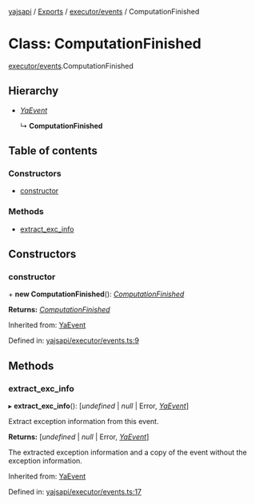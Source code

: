 [yajsapi](../README.md) / [Exports](../modules.md) / [executor/events](../modules/executor_events.md) / ComputationFinished

# Class: ComputationFinished

[executor/events](../modules/executor_events.md).ComputationFinished

## Hierarchy

* [*YaEvent*](executor_events.yaevent.md)

  ↳ **ComputationFinished**

## Table of contents

### Constructors

- [constructor](executor_events.computationfinished.md#constructor)

### Methods

- [extract\_exc\_info](executor_events.computationfinished.md#extract_exc_info)

## Constructors

### constructor

\+ **new ComputationFinished**(): [*ComputationFinished*](executor_events.computationfinished.md)

**Returns:** [*ComputationFinished*](executor_events.computationfinished.md)

Inherited from: [YaEvent](executor_events.yaevent.md)

Defined in: [yajsapi/executor/events.ts:9](https://github.com/golemfactory/yajsapi/blob/289a25a/yajsapi/executor/events.ts#L9)

## Methods

### extract\_exc\_info

▸ **extract_exc_info**(): [*undefined* \| *null* \| Error, [*YaEvent*](executor_events.yaevent.md)]

Extract exception information from this event.

**Returns:** [*undefined* \| *null* \| Error, [*YaEvent*](executor_events.yaevent.md)]

The extracted exception information and a copy of the event without the exception information.

Inherited from: [YaEvent](executor_events.yaevent.md)

Defined in: [yajsapi/executor/events.ts:17](https://github.com/golemfactory/yajsapi/blob/289a25a/yajsapi/executor/events.ts#L17)

